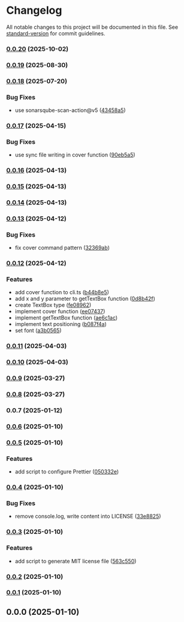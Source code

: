 # Changelog

All notable changes to this project will be documented in this file. See [standard-version](https://github.com/conventional-changelog/standard-version) for commit guidelines.

### [0.0.20](https://github.com/rdarida/bobp/compare/v0.0.19...v0.0.20) (2025-10-02)

### [0.0.19](https://github.com/rdarida/bobp/compare/v0.0.18...v0.0.19) (2025-08-30)

### [0.0.18](https://github.com/rdarida/bobp/compare/v0.0.17...v0.0.18) (2025-07-20)


### Bug Fixes

* use sonarsqube-scan-action@v5 ([43458a5](https://github.com/rdarida/bobp/commit/43458a5395dd06dac3934c0276c750f84432775a))

### [0.0.17](https://github.com/rdarida/bobp/compare/v0.0.16...v0.0.17) (2025-04-15)


### Bug Fixes

* use sync file writing in cover function ([90eb5a5](https://github.com/rdarida/bobp/commit/90eb5a59c18629a875a88a1c546aead51c462650))

### [0.0.16](https://github.com/rdarida/bobp/compare/v0.0.15...v0.0.16) (2025-04-13)

### [0.0.15](https://github.com/rdarida/bobp/compare/v0.0.14...v0.0.15) (2025-04-13)

### [0.0.14](https://github.com/rdarida/bobp/compare/v0.0.13...v0.0.14) (2025-04-13)

### [0.0.13](https://github.com/rdarida/bobp/compare/v0.0.12...v0.0.13) (2025-04-12)


### Bug Fixes

* fix cover command pattern ([32369ab](https://github.com/rdarida/bobp/commit/32369ab55ac308c33ded9b33e44b3caf2275ed16))

### [0.0.12](https://github.com/rdarida/bobp/compare/v0.0.11...v0.0.12) (2025-04-12)


### Features

* add cover function to cli.ts ([b44b8e5](https://github.com/rdarida/bobp/commit/b44b8e53cb0933468bfcdbd12f49899b19f70941))
* add x and y parameter to getTextBox function ([0d8b42f](https://github.com/rdarida/bobp/commit/0d8b42fd9dc2c19d7964536642b772fc6f89e4a5))
* create TextBox type ([fe08962](https://github.com/rdarida/bobp/commit/fe08962230bea89d337931e41f7641bbe27fda41))
* implement cover function ([ee07437](https://github.com/rdarida/bobp/commit/ee0743734ba624c049b40477f91912d0296e0844))
* implement getTextBox function ([ae6c1ac](https://github.com/rdarida/bobp/commit/ae6c1ac0b96c96cd8d744cc20cb16081ad6414dd))
* implement text positioning ([b087f4a](https://github.com/rdarida/bobp/commit/b087f4a18244e0ca8c2f7d25681ed1a69415312b))
* set font ([a3b0565](https://github.com/rdarida/bobp/commit/a3b05659f085773fc5a6a50053369df5dd12ec78))

### [0.0.11](https://github.com/rdarida/bobp/compare/v0.0.10...v0.0.11) (2025-04-03)

### [0.0.10](https://github.com/rdarida/bobp/compare/v0.0.9...v0.0.10) (2025-04-03)

### [0.0.9](https://github.com/rdarida/bobp/compare/v0.0.7...v0.0.9) (2025-03-27)

### [0.0.8](https://github.com/rdarida/bobp/compare/v0.0.7...v0.0.8) (2025-03-27)

### 0.0.7 (2025-01-12)

### [0.0.6](https://github.com/rdarida/bobp/compare/v0.0.5...v0.0.6) (2025-01-10)

### [0.0.5](https://github.com/rdarida/bobp/compare/v0.0.4...v0.0.5) (2025-01-10)


### Features

* add script to configure Prettier ([050332e](https://github.com/rdarida/bobp/commit/050332ee084cd35df2284e901bd64868c0cb80a8))

### [0.0.4](https://github.com/rdarida/bobp/compare/v0.0.3...v0.0.4) (2025-01-10)


### Bug Fixes

* remove console.log, write content into LICENSE ([33e8825](https://github.com/rdarida/bobp/commit/33e8825a8e34c65340d8625b789a9246a93eef48))

### [0.0.3](https://github.com/rdarida/bobp/compare/v0.0.2...v0.0.3) (2025-01-10)


### Features

* add script to generate MIT license file ([563c550](https://github.com/rdarida/bobp/commit/563c5507c1c0c912606c5b5dce3c83568cf227d1))

### [0.0.2](https://github.com/rdarida/bobp/compare/v0.0.1...v0.0.2) (2025-01-10)

### [0.0.1](https://github.com/rdarida/bobp/compare/v0.0.0...v0.0.1) (2025-01-10)

## 0.0.0 (2025-01-10)
